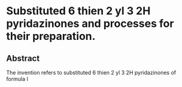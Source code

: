 # Substituted 6 thien 2 yl 3 2H pyridazinones and processes for their preparation.

## Abstract
The invention refers to substituted 6 thien 2 yl 3 2H pyridazinones of formula I